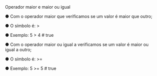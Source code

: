Operador maior e maior ou igual

● Com o operador maior que verificamos se um valor é maior que outro;

● O símbolo é: >

● Exemplo: 5 > 4 # true

● Com o operador maior ou igual a verificamos se um valor é maior ou
igual a outro;

● O símbolo é: >=

● Exemplo: 5 >= 5 # true